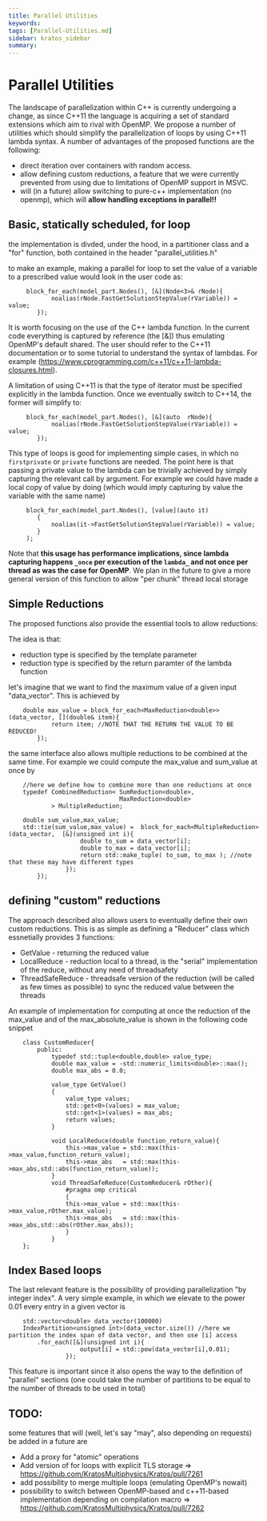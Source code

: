 ```yaml
---
title: Parallel Utilities
keywords: 
tags: [Parallel-Utilities.md]
sidebar: kratos_sidebar
summary: 
---
```


# Parallel Utilities
The landscape of parallelization within C++ is currently undergoing a change, as since C++11 the language is acquiring a set of standard extensions which aim to rival with OpenMP.
We propose a number of utilities which should simplify the parallelization of loops by using C++11 lambda syntax.
A number of advantages of the proposed functions are the following:
* direct iteration over containers with random access.
* allow defining custom reductions, a feature that we were currently prevented from using due to limitations of OpenMP support in MSVC.
* will (in a future) allow switching to pure-c++ implementation (no openmp), which will **allow handling exceptions in parallel!!**

## Basic, statically scheduled, for loop 
the implementation is divded, under the hood, in a partitioner class and a "for" function, both contained in the header "parallel_utilities.h"

to make an example, making a parallel for loop to set the value of a variable to a prescribed value would look in the user code as:

~~~
     block_for_each(model_part.Nodes(), [&](Node<3>& rNode){
            noalias(rNode.FastGetSolutionStepValue(rVariable)) = value;
        });
~~~

It is worth focusing on the use of the C++ lambda function. In the current code everything is captured by reference (the [&]) thus emulating OpenMP's default shared.
The user should refer to the C++11 documentation or to some tutorial to understand the syntax of lambdas. For example (https://www.cprogramming.com/c++11/c++11-lambda-closures.html).

A limitation of using C++11 is that the type of iterator must be specified explicitly in the lambda function. Once we eventually switch to C++14, the former will simplify to:

~~~
     block_for_each(model_part.Nodes(), [&](auto  rNode){
            noalias(rNode.FastGetSolutionStepValue(rVariable)) = value;
        });
~~~

This type of loops is good for implementing simple cases, in which no `firstprivate` or `private` functions are needed. The point here is that passing a private value to the lambda can be trivially achieved 
by simply capturing the relevant call by argument. For example we could have made a local copy of value by doing (which would imply capturing by value the variable with the same name)
~~~
     block_for_each(model_part.Nodes(), [value](auto it)
        {
            noalias(it->FastGetSolutionStepValue(rVariable)) = value;
        }
     );
~~~
Note that **this usage has performance implications, since lambda capturing happens `_once` per execution of the `lambda_` and not once per thread as was the case for OpenMP**.
We plan in the future to give a more general version of this function to allow "per chunk" thread local storage

## Simple Reductions
The proposed functions also provide the essential tools to allow reductions:

The idea is that:
* reduction type is specified by the template parameter
* reduction type is specified by the return paramter of the lambda function

let's imagine that we want to find the maximum value of a given input "data_vector". This is achieved by
~~~
    double max_value = block_for_each<MaxReduction<double>>(data_vector, [](double& item){
            return item; //NOTE THAT THE RETURN THE VALUE TO BE REDUCED!
        });
~~~ 

the same interface also allows multiple reductions to be combined at the same time. For example we could compute the max_value and sum_value at once by 

~~~
    //here we define how to combine more than one reductions at once
    typedef CombinedReduction< SumReduction<double>,
                               MaxReduction<double>
            > MultipleReduction; 

    double sum_value,max_value;
    std::tie(sum_value,max_value) =  block_for_each<MultipleReduction>(data_vector,  [&](unsigned int i){
                    double to_sum = data_vector[i];
                    double to_max = data_vector[i];
                    return std::make_tuple( to_sum, to_max ); //note that these may have different types
                });
        });
~~~ 

## defining "custom" reductions
The approach described also allows users to eventually define their own custom reductions. This is as simple as defining a "Reducer" class which essnetially provides 3 functions:

* GetValue - returning the reduced value
* LocalReduce - reduction local to a thread, is the "serial" implementation of the reduce, without any need of threadsafety
* ThreadSafeReduce - threadsafe version of the reduction (will be called as few times as possible) to sync the reduced value between the threads

An example of implementation for computing at once the reduction of the max_value and of the max_absolute_value is shown in the following code snippet

~~~
    class CustomReducer{
        public:
            typedef std::tuple<double,double> value_type;
            double max_value = -std::numeric_limits<double>::max();
            double max_abs = 0.0;

            value_type GetValue()
            {
                value_type values;
                std::get<0>(values) = max_value;
                std::get<1>(values) = max_abs;
                return values;
            }

            void LocalReduce(double function_return_value){
                this->max_value = std::max(this->max_value,function_return_value);
                this->max_abs   = std::max(this->max_abs,std::abs(function_return_value));
            }
            void ThreadSafeReduce(CustomReducer& rOther){
                #pragma omp critical
                {
                this->max_value = std::max(this->max_value,rOther.max_value);
                this->max_abs   = std::max(this->max_abs,std::abs(rOther.max_abs));
                }
            }
    };
~~~

## Index Based loops
The last relevant feature is the possibility of providing parallelization "by integer index". 
A very simple example, in which we elevate to the power 0.01 every entry in a given vector is 

~~~
    std::vector<double> data_vector(100000)
    IndexPartition<unsigned int>(data_vector.size()) //here we partition the index span of data vector, and then use [i] access
        .for_each([&](unsigned int i){
                    output[i] = std::pow(data_vector[i],0.01);
                });
~~~

This feature is important since it also opens the way to the definition of "parallel" sections (one could take the number of partitions to be equal to the number of threads to be used in total)

## TODO: 
some features that will (well, let's say "may", also depending on requests) be added in a future are
* Add a proxy for "atomic" operations
* Add version of for loops with explicit TLS storage => https://github.com/KratosMultiphysics/Kratos/pull/7261
* add possibility to merge multiple loops (emulating OpenMP's nowait)
* possibility to switch between OpenMP-based and c++11-based implementation depending on compilation macro => https://github.com/KratosMultiphysics/Kratos/pull/7262